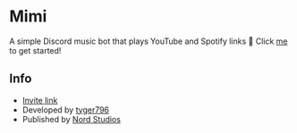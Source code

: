 # Mimi
A simple Discord music bot that plays YouTube and Spotify links 🎵
Click [me](https://github.com/Nord-Studios/Mimi/wiki) to get started!

## Info
- [Invite link](https://mimi.nordstudios.org)
- Developed by [tyger796](https://www.tyger796.com)
- Published by [Nord Studios](https://www.nordstudios.org)
